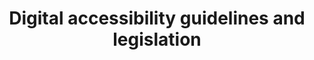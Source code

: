 ---
layout: post
title: Digital accessibility guidelines and legislation
link: https://hike.one/insights/accessibility-guidelines-and-legislation
for: Hike One
---